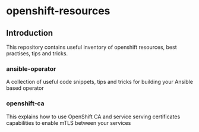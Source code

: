 # openshift-resources

## Introduction
This repository contains useful inventory of openshift resources, best practises, tips and tricks.

### ansible-operator
A collection of useful code snippets, tips and tricks for building your Ansible based operator

### openshift-ca
This explains how to use OpenShift CA and service serving certificates capabilities to enable mTLS between your services
